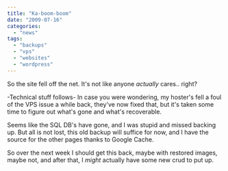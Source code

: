 ```yaml
---
title: "Ka-boom-boom"
date: "2009-07-16"
categories: 
  - "news"
tags: 
  - "backups"
  - "vps"
  - "websites"
  - "wordpress"
---
```


So the site fell off the net. It's not like anyone _actually_ cares.. right?

\-Technical stuff follows- In case you were wondering, my hoster's fell a foul of the VPS issue a while back, they've now fixed that, but it's taken some time to figure out what's gone and what's recoverable.

Seems like the SQL DB's have gone, and I was stupid and missed backing up. But all is not lost, this old backup will suffice for now, and I have the source for the other pages thanks to Google Cache.

So over the next week I should get this back, maybe with restored images, maybe not, and after that, I _might_ actually have some new crud to put up.
